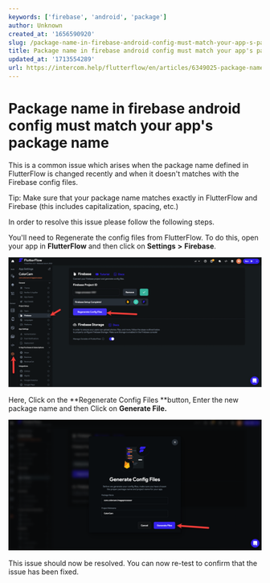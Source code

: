 ```yaml
---
keywords: ['firebase', 'android', 'package']
author: Unknown
created_at: '1656590920'
slug: /package-name-in-firebase-android-config-must-match-your-app-s-package-name
title: Package name in firebase android config must match your app's package name
updated_at: '1713554289'
url: https://intercom.help/flutterflow/en/articles/6349025-package-name-in-firebase-android-config-must-match-your-app-s-package-name
---
```

# Package name in firebase android config must match your app's package name

This is a common issue which arises when the package name defined in FlutterFlow is changed recently and when it doesn't matches with the Firebase config files.

Tip: Make sure that your package name matches exactly in FlutterFlow and Firebase (this includes capitalization, spacing, etc.)

In order to resolve this issue please follow the following steps.

You'll need to Regenerate the config files from FlutterFlow. To do this, open your app in **FlutterFlow** and then click on **Settings** **&gt;** **Firebase**.

![](../assets/20250430121404176944.png)

Here, Click on the **Regenerate Config Files **button, Enter the new package name and then Click on **Generate File.**

![](../assets/20250430121404592193.png)

This issue should now be resolved. You can now re-test to confirm that the issue has been fixed.

